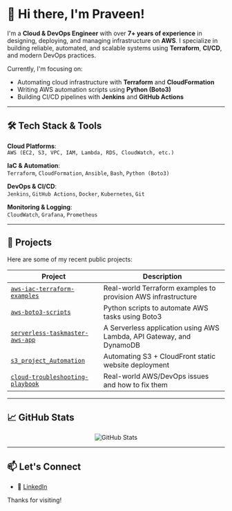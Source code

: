 # 👋 Hi there, I'm Praveen!

I'm a **Cloud & DevOps Engineer** with over **7+ years of experience** in designing, deploying, and managing infrastructure on **AWS**. I specialize in building reliable, automated, and scalable systems using **Terraform**, **CI/CD**, and modern DevOps practices.

Currently, I'm focusing on:
- Automating cloud infrastructure with **Terraform** and **CloudFormation**
- Writing AWS automation scripts using **Python (Boto3)**
- Building CI/CD pipelines with **Jenkins** and **GitHub Actions**

---

## 🛠️ Tech Stack & Tools

**Cloud Platforms**:  
`AWS (EC2, S3, VPC, IAM, Lambda, RDS, CloudWatch, etc.)`

**IaC & Automation**:  
`Terraform`, `CloudFormation`, `Ansible`, `Bash`, `Python (Boto3)`

**DevOps & CI/CD**:  
`Jenkins`, `GitHub Actions`, `Docker`, `Kubernetes`, `Git`

**Monitoring & Logging**:  
`CloudWatch`, `Grafana`, `Prometheus`

---

## 🔧 Projects

Here are some of my recent public projects:

| Project | Description |
|--------|-------------|
| [`aws-iac-terraform-examples`](https://github.com/praveen1058/aws-iac-terraform-examples) | Real-world Terraform examples to provision AWS infrastructure |
| [`aws-boto3-scripts`](https://github.com/praveen1058/aws-boto3-scripts) | Python scripts to automate AWS tasks using Boto3 |
| [`serverless-taskmaster-aws-app`](https://github.com/praveen1058E/serverless-taskmaster-aws-app) | A Serverless application using AWS Lambda, API Gateway, and DynamoDB |
| [`s3_project_Automation`](https://github.com/praveen1058/s3_project_Automation) | Automating S3 + CloudFront static website deployment |
| [`cloud-troubleshooting-playbook`](https://github.com/praveen1058/cloud-troubleshooting-playbook) | Real-world AWS/DevOps issues and how to fix them |

---

## 📈 GitHub Stats

<p align="center">
  <img src="https://github-readme-stats.vercel.app/api?username=praveen1058&show_icons=true&theme=gruvbox" alt="GitHub Stats" />
</p>

---

## 📫 Let's Connect

- 💼 [LinkedIn](https://www.linkedin.com/in/praveen-cloud/)  



Thanks for visiting!
